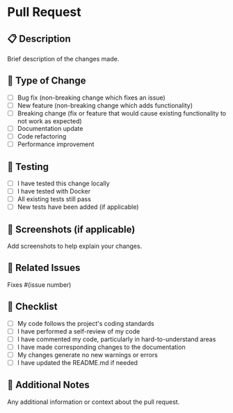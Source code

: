 # Pull Request

## 📋 Description
Brief description of the changes made.

## 🎯 Type of Change
- [ ] Bug fix (non-breaking change which fixes an issue)
- [ ] New feature (non-breaking change which adds functionality)
- [ ] Breaking change (fix or feature that would cause existing functionality to not work as expected)
- [ ] Documentation update
- [ ] Code refactoring
- [ ] Performance improvement

## 🧪 Testing
- [ ] I have tested this change locally
- [ ] I have tested with Docker
- [ ] All existing tests still pass
- [ ] New tests have been added (if applicable)

## 📸 Screenshots (if applicable)
Add screenshots to help explain your changes.

## 🔗 Related Issues
Fixes #(issue number)

## 📝 Checklist
- [ ] My code follows the project's coding standards
- [ ] I have performed a self-review of my code
- [ ] I have commented my code, particularly in hard-to-understand areas
- [ ] I have made corresponding changes to the documentation
- [ ] My changes generate no new warnings or errors
- [ ] I have updated the README.md if needed

## 🚀 Additional Notes
Any additional information or context about the pull request.